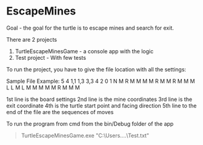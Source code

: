 # EscapeMines
Goal - the goal for the turtle is to escape mines and search for exit.

There are 2 projects 
1) TurtleEscapeMinesGame - a console app with the logic 
2) Test project - With few tests

To run the project, you have to give the file location with all the settings:

Sample File Example:
5 4
1,1 1,3 3,3
4 2
0 1 N
M R M M M M R M M 
R M M M
L L M L M M M M
M R M M M

1st line is the board settings
2nd line is the mine coordinates
3rd line is the exit coordinate
4th is the turtle start point and facing direction
5th line to the end of the file are the sequences of moves

To run the program from cmd from the bin/Debug folder of the app
> TurtleEscapeMinesGame.exe "C:\Users\..\..\Test.txt"

